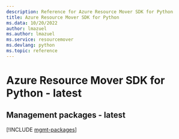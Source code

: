 ```yaml
---
description: Reference for Azure Resource Mover SDK for Python
title: Azure Resource Mover SDK for Python
ms.data: 10/20/2022
author: lmazuel
ms.author: lmazuel
ms.service: resourcemover
ms.devlang: python
ms.topic: reference
---
```

# Azure Resource Mover SDK for Python - latest

## Management packages - latest
[!INCLUDE [mgmt-packages](resource-mover-mgmt-index.md)]